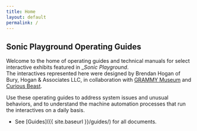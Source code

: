 ```yaml
---
title: Home
layout: default
permalink: /
---
```


## Sonic Playground Operating Guides

Welcome to the home of operating guides and technical manuals for select interactive exhibits featured in _*Sonic Playground*.  
The interactives represented here were designed by Brendan Hogan of Bury, Hogan & Associates LLC, in collaboration with [GRAMMY Museum](https://www.grammymuseum.org/) and [Curious Beast](https://www.curiousbeast.org).  

Use these operating guides to address system issues and unusual behaviors, and to understand the machine automation processes that run the interactives on a daily basis.

- See [Guides]({{ site.baseurl }}/guides/) for all documents.

